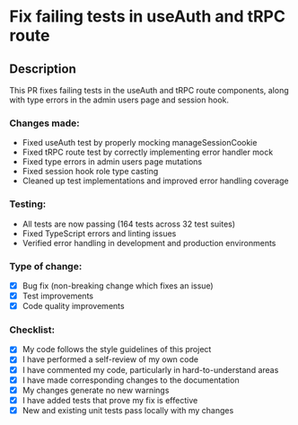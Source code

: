 # Fix failing tests in useAuth and tRPC route

## Description

This PR fixes failing tests in the useAuth and tRPC route components, along with type errors in the admin users page and session hook.

### Changes made:
- Fixed useAuth test by properly mocking manageSessionCookie
- Fixed tRPC route test by correctly implementing error handler mock
- Fixed type errors in admin users page mutations
- Fixed session hook role type casting
- Cleaned up test implementations and improved error handling coverage

### Testing:
- All tests are now passing (164 tests across 32 test suites)
- Fixed TypeScript errors and linting issues
- Verified error handling in development and production environments

### Type of change:
- [x] Bug fix (non-breaking change which fixes an issue)
- [x] Test improvements
- [x] Code quality improvements

### Checklist:
- [x] My code follows the style guidelines of this project
- [x] I have performed a self-review of my own code
- [x] I have commented my code, particularly in hard-to-understand areas
- [x] I have made corresponding changes to the documentation
- [x] My changes generate no new warnings
- [x] I have added tests that prove my fix is effective
- [x] New and existing unit tests pass locally with my changes 